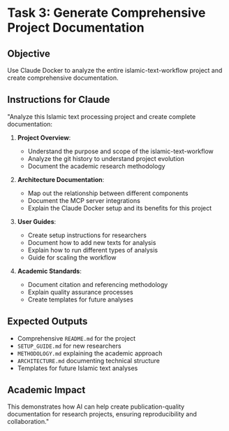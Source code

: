 # Task 3: Generate Comprehensive Project Documentation

## Objective
Use Claude Docker to analyze the entire islamic-text-workflow project and create comprehensive documentation.

## Instructions for Claude
"Analyze this Islamic text processing project and create complete documentation:

1. **Project Overview**:
   - Understand the purpose and scope of the islamic-text-workflow
   - Analyze the git history to understand project evolution
   - Document the academic research methodology

2. **Architecture Documentation**:
   - Map out the relationship between different components
   - Document the MCP server integrations
   - Explain the Claude Docker setup and its benefits for this project

3. **User Guides**:
   - Create setup instructions for researchers
   - Document how to add new texts for analysis
   - Explain how to run different types of analysis
   - Guide for scaling the workflow

4. **Academic Standards**:
   - Document citation and referencing methodology
   - Explain quality assurance processes
   - Create templates for future analyses

## Expected Outputs
- Comprehensive `README.md` for the project
- `SETUP_GUIDE.md` for new researchers
- `METHODOLOGY.md` explaining the academic approach
- `ARCHITECTURE.md` documenting technical structure
- Templates for future Islamic text analyses

## Academic Impact
This demonstrates how AI can help create publication-quality documentation for research projects, ensuring reproducibility and collaboration."